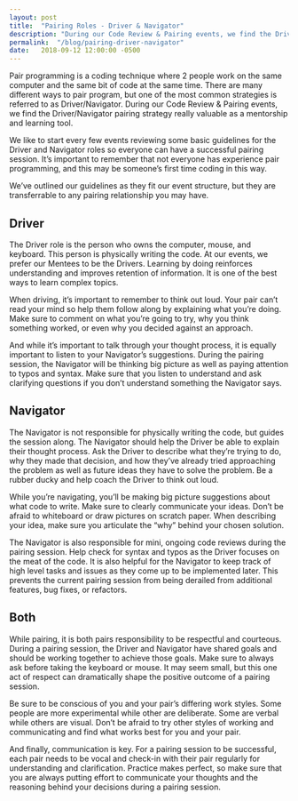 ```yaml
---
layout: post
title:  "Pairing Roles - Driver & Navigator"
description: "During our Code Review & Pairing events, we find the Driver/Navigator pairing strategy really valuable as a mentorship and learning tool."
permalink:  "/blog/pairing-driver-navigator"
date:   2018-09-12 12:00:00 -0500
---
```


Pair programming is a coding technique where 2 people work on the same computer and the same bit of code at the same time. There are many different ways to pair program, but one of the most common strategies is referred to as Driver/Navigator. During our Code Review & Pairing events, we find the Driver/Navigator pairing strategy really valuable as a mentorship and learning tool.

We like to start every few events reviewing some basic guidelines for the Driver and Navigator roles so everyone can have a successful pairing session. It’s important to remember that not everyone has experience pair programming, and this may be someone’s first time coding in this way. 

We’ve outlined our guidelines as they fit our event structure, but they are transferrable to any pairing relationship you may have.

## Driver
The Driver role is the person who owns the computer, mouse, and keyboard. This person is physically writing the code. At our events, we prefer our Mentees to be the Drivers. Learning by doing reinforces understanding and improves retention of information. It is one of the best ways to learn complex topics.

When driving, it’s important to remember to think out loud. Your pair can’t read your mind so help them follow along by explaining what you’re doing. Make sure to comment on what you’re going to try, why you think something worked, or even why you decided against an approach. 

And while it’s important to talk through your thought process, it is equally important to listen to your Navigator’s suggestions. During the pairing session, the Navigator will be thinking big picture as well as paying attention to typos and syntax. Make sure that you listen to understand and ask clarifying questions if you don’t understand something the Navigator says.

## Navigator
The Navigator is not responsible for physically writing the code, but guides the session along. The Navigator should help the Driver be able to explain their thought process. Ask the Driver to describe what they’re trying to do, why they made that decision, and how they’ve already tried approaching the problem as well as future ideas they have to solve the problem. Be a rubber ducky and help coach the Driver to think out loud.

While you’re navigating, you’ll be making big picture suggestions about what code to write. Make sure to clearly communicate your ideas. Don’t be afraid to whiteboard or draw pictures on scratch paper. When describing your idea, make sure you articulate the “why” behind your chosen solution. 

The Navigator is also responsible for mini, ongoing code reviews during the pairing session. Help check for syntax and typos as the Driver focuses on the meat of the code. It is also helpful for the Navigator to keep track of high level tasks and issues as they come up to be implemented later. This prevents the current pairing session from being derailed from additional features, bug fixes, or refactors.

## Both
While pairing, it is both pairs responsibility to be respectful and courteous. During a pairing session, the Driver and Navigator have shared goals and should be working together to achieve those goals. Make sure to always ask before taking the keyboard or mouse. It may seem small, but this one act of respect can dramatically shape the positive outcome of a pairing session.

Be sure to be conscious of you and your pair’s differing work styles. Some people are more experimental while other are deliberate. Some are verbal while others are visual. Don’t be afraid to try other styles of working and communicating and find what works best for you and your pair.

And finally, communication is key. For a pairing session to be successful, each pair needs to be vocal and check-in with their pair regularly for understanding and clarification. Practice makes perfect, so make sure that you are always putting effort to communicate your thoughts and the reasoning behind your decisions during a pairing session. 